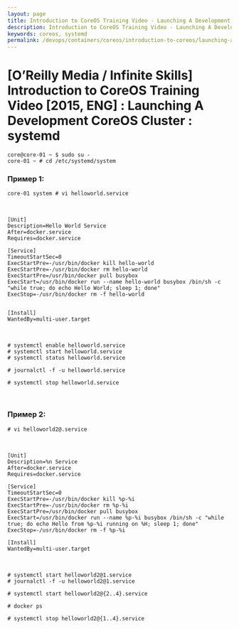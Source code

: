 ```yaml
---
layout: page
title: Introduction to CoreOS Training Video - Launching A Development CoreOS Cluster systemd
description: Introduction to CoreOS Training Video - Launching A Development CoreOS Cluster systemd
keywords: coreos, systemd
permalink: /devops/containers/coreos/introduction-to-coreos/launching-a-development-coreos-cluster/systemd/
---
```


# [O’Reilly Media / Infinite Skills] Introduction to CoreOS Training Video [2015, ENG] : Launching A Development CoreOS Cluster : systemd

    core@core-01 ~ $ sudo su -
    core-01 ~ # cd /etc/systemd/system

### Пример 1:

    core-01 system # vi helloworld.service

<br/>

    [Unit]
    Description=Hello World Service
    After=docker.service
    Requires=docker.service

    [Service]
    TimeoutStartSec=0
    ExecStartPre=-/usr/bin/docker kill hello-world
    ExecStartPre=-/usr/bin/docker rm hello-world
    ExecStartPre=/usr/bin/docker pull busybox
    ExecStart=/usr/bin/docker run --name hello-world busybox /bin/sh -c "while true; do echo Hello World; sleep 1; done"
    ExecStop=-/usr/bin/docker rm -f hello-world


    [Install]
    WantedBy=multi-user.target

<br/>

    # systemctl enable helloworld.service
    # systemctl start helloworld.service
    # systemctl status helloworld.service

    # journalctl -f -u helloworld.service

    # systemctl stop helloworld.service

<br/>

### Пример 2:

    # vi helloworld2@.service

<br/>

    [Unit]
    Description=%n Service
    After=docker.service
    Requires=docker.service

    [Service]
    TimeoutStartSec=0
    ExecStartPre=-/usr/bin/docker kill %p-%i
    ExecStartPre=-/usr/bin/docker rm %p-%i
    ExecStartPre=/usr/bin/docker pull busybox
    ExecStart=/usr/bin/docker run --name %p-%i busybox /bin/sh -c "while true; do echo Hello from %p-%i running on %H; sleep 1; done"
    ExecStop=-/usr/bin/docker rm -f %p-%i

    [Install]
    WantedBy=multi-user.target

<br/>

    # systemctl start helloworld2@1.service
    # journalctl -f -u helloworld2@1.service

    # systemctl start helloworld2@{2..4}.service

    # docker ps

    # systemctl stop helloworld2@{1..4}.service

